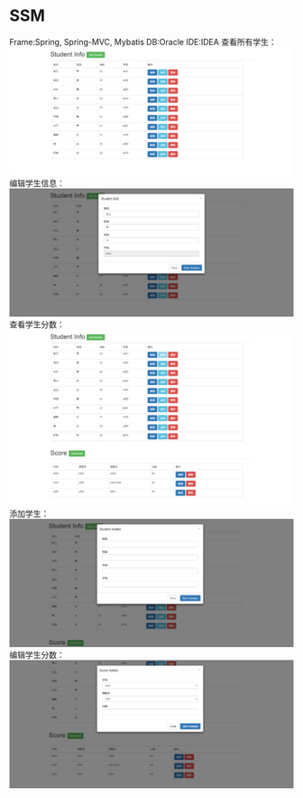 # SSM
Frame:Spring, Spring-MVC, Mybatis
DB:Oracle
IDE:IDEA
查看所有学生：
![image](https://github.com/Andersonfeng/SSM/blob/master/web/screenshot/1.png)
编辑学生信息：
![image](https://github.com/Andersonfeng/SSM/blob/master/web/screenshot/2.png)
查看学生分数：
![image](https://github.com/Andersonfeng/SSM/blob/master/web/screenshot/3.png)
添加学生：
![image](https://github.com/Andersonfeng/SSM/blob/master/web/screenshot/4.png)
编辑学生分数：
![image](https://github.com/Andersonfeng/SSM/blob/master/web/screenshot/5.png)
